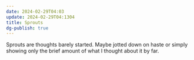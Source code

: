 ```yaml
---
date: 2024-02-29T04:03
update: 2024-02-29T04:1304
title: Sprouts
dg-publish: true
---
```

Sprouts are thoughts barely started. Maybe jotted down on haste or simply showing only the brief amount of what I thought about it by far.